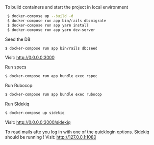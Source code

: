 To build containers and start the project in local environment

```bash
 $ docker-compose up --build -d
 $ docker-compose run app bin/rails db:migrate
 $ docker-compose run app yarn install
 $ docker-compose run app yarn dev-server
```
Seed the DB
```bash
$ docker-compose run app bin/rails db:seed
```

Visit:
http://0.0.0.0:3000

Run specs
```bash
$ docker-compose run app bundle exec rspec
```

Run Rubocop
```bash
$ docker-compose run app bundle exec rubocop
```

Run SIdekiq

```bash
$ docker-compose up sidekiq
```
Visit:
http://0.0.0.0:3000/sidekiq

To read mails afte you log in with one of the quicklogin options. Sidekiq should be running !
Visit: http://127.0.0.1:1080

